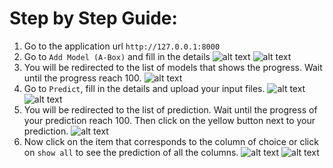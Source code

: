 # Step by Step Guide:
1. Go to the application url `http://127.0.0.1:8000`
2. Go to `Add Model (A-Box)` and fill in the details
![alt text](https://raw.githubusercontent.com/ahmad88me/tada/master/step_by_step/navbar.png "A-Box")
![alt text](https://raw.githubusercontent.com/ahmad88me/tada/master/step_by_step/create_an_a_box_model.png "Add A-Box Model")
3. You will be redirected to the list of models that shows the progress. Wait until the progress reach 100.
![alt text](https://raw.githubusercontent.com/ahmad88me/tada/master/step_by_step/model_inprogress.png "A-Box progress")
4. Go to `Predict`, fill in the details and upload your input files.
![alt text](https://raw.githubusercontent.com/ahmad88me/tada/master/step_by_step/navbar2.png "Predict")
![alt text](https://raw.githubusercontent.com/ahmad88me/tada/master/step_by_step/create_a_prediction.png "Predict input files")
5. You will be redirected to the list of prediction. Wait until the progress of your prediction reach 100. Then click on the yellow button next to your prediction.
![alt text](https://raw.githubusercontent.com/ahmad88me/tada/master/step_by_step/prediction_list.png "Prediction progress")
6. Now click on the item that corresponds to the column of choice or click on `show all` to see the prediction of all the columns.
![alt text](https://raw.githubusercontent.com/ahmad88me/tada/master/step_by_step/classification_columns.png "Classified columns")
![alt text](https://raw.githubusercontent.com/ahmad88me/tada/master/step_by_step/classification.png "Classification of each column")

